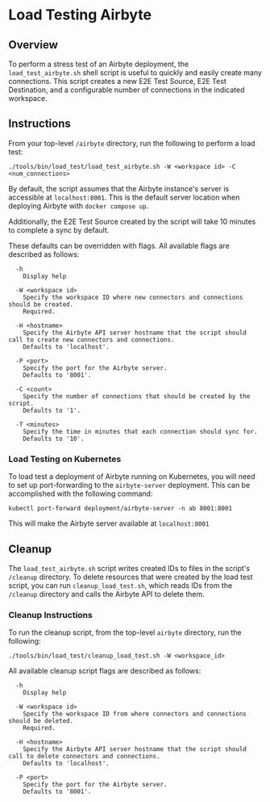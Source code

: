 # Load Testing Airbyte

## Overview
To perform a stress test of an Airbyte deployment, the `load_test_airbyte.sh` shell script is useful to quickly and easily create many connections. 
This script creates a new E2E Test Source, E2E Test Destination, and a configurable number of connections in the indicated workspace.

## Instructions
From your top-level `/airbyte` directory, run the following to perform a load test: 

```
./tools/bin/load_test/load_test_airbyte.sh -W <workspace id> -C <num_connections>
```


By default, the script assumes that the Airbyte instance's server is accessible at `localhost:8001`. This is the default server location when
deploying Airbyte with `docker compose up`.

Additionally, the E2E Test Source created by the script will take 10 minutes to complete a sync by default.

These defaults can be overridden with flags. All available flags are described as follows:

```
  -h
    Display help
    
  -W <workspace id>
    Specify the workspace ID where new connectors and connections should be created.
    Required.

  -H <hostname>
    Specify the Airbyte API server hostname that the script should call to create new connectors and connections.
    Defaults to 'localhost'.

  -P <port>
    Specify the port for the Airbyte server.
    Defaults to '8001'.

  -C <count>
    Specify the number of connections that should be created by the script.
    Defaults to '1'.

  -T <minutes>
    Specify the time in minutes that each connection should sync for.
    Defaults to '10'.
```


### Load Testing on Kubernetes

To load test a deployment of Airbyte running on Kubernetes, you will need to set up port-forwarding to the `airbyte-server` deployment.
This can be accomplished with the following command:

```
kubectl port-forward deployment/airbyte-server -n ab 8001:8001
```

This will make the Airbyte server available at `localhost:8001`


## Cleanup
The `load_test_airbyte.sh` script writes created IDs to files in the script's `/cleanup` directory. To delete resources that were created by the load
test script, you can run `cleanup_load_test.sh`, which reads IDs from the `/cleanup` directory and calls the Airbyte API to delete them.


### Cleanup Instructions
To run the cleanup script, from the top-level `airbyte` directory, run the following:

```
./tools/bin/load_test/cleanup_load_test.sh -W <workspace_id>
```

All available cleanup script flags are described as follows:

```
  -h
    Display help

  -W <workspace id>
    Specify the workspace ID from where connectors and connections should be deleted.
    Required.

  -H <hostname>
    Specify the Airbyte API server hostname that the script should call to delete connectors and connections.
    Defaults to 'localhost'.

  -P <port>
    Specify the port for the Airbyte server.
    Defaults to '8001'.
```
